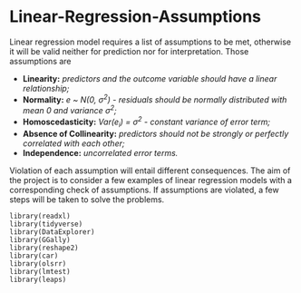 # Linear-Regression-Assumptions

Linear regression model requires a list of assumptions to be met, otherwise it will be valid neither for prediction nor for interpretation. Those assumptions are

* **Linearity:** *predictors and the outcome variable should have a linear relationship;*
* **Normality:** *e ~ N(0, σ<sup>2</sup>) - residuals should be normally distributed with mean 0 and variance σ<sup>2</sup>;*
* **Homoscedasticity:** *Var(e<sub>i</sub>) = σ<sup>2</sup> - constant variance of error term;*
* **Absence of Collinearity:** *predictors should not be strongly or perfectly correlated with each other;*
* **Independence:** *uncorrelated error terms.*

Violation of each assumption will entail different consequences.
The aim of the project is to consider a few examples of linear regression models with a corresponding check of assumptions. If assumptions are violated, a few steps will be taken to solve the problems.

```{r libraries, message=FALSE}
library(readxl)
library(tidyverse)
library(DataExplorer)
library(GGally)
library(reshape2)
library(car)
library(olsrr)
library(lmtest)
library(leaps)
```
